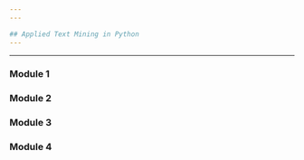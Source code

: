 ```yaml
---
---

## Applied Text Mining in Python
---
```

---

### Module 1

### Module 2

### Module 3

### Module 4
